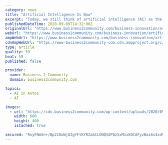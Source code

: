 ```yaml
---
category: news
title: "Artificial Intelligence Is Now"
excerpt: "Today, we still think of artificial intelligence (AI) as the technology of tomorrow—and that makes me worry that many"
publishedDateTime: 2020-09-09T14:32:00Z
originalUrl: "https://www.business2community.com/business-innovation/artificial-intelligence-is-now-02343725"
webUrl: "https://www.business2community.com/business-innovation/artificial-intelligence-is-now-02343725"
ampWebUrl: "https://www.business2community.com/business-innovation/artificial-intelligence-is-now-02343725/amp"
cdnAmpWebUrl: "https://www-business2community-com.cdn.ampproject.org/c/s/www.business2community.com/business-innovation/artificial-intelligence-is-now-02343725/amp"
type: article
quality: 59
heat: 59
published: false

provider:
  name: Business 2 Community
  domain: business2community.com

topics:
  - AI in Autos
  - AI

images:
  - url: "https://cdn.business2community.com/wp-content/uploads/2020/09/the-bot-landscape.jpg"
    width: 600
    height: 400
    isCached: true

secured: "RnyFNm5n+/Bp2I8wWjO2gYFtKYRZabCLONQVdPQz5xMzxEDCAFyzBai6s4xdVNvnWYEeMlGKI4pCuTy0hXmJj8aStS6Rwb0EMwyCeW8bxyxy01JgDxjaKWeMFcCj2/YR2HJFvrlR7X4BBg52yrBnnpTfOwUQk7+QurSkqVSI4iD3rO1c6ClWf52ovLYSmTdbxPz/Y4kqlSE8DzkaZbk2hW50p5iA420coH8ZS2rKtYKx/upTsEahlC0HAd8xNvfj5FQYeucBBsTrr3VD/SgVzKufq5B6PiGacYAAEzjhftFxN6kWGPzrlpqHYsL2I+P7nY8ZP9VkefDUjly1GaIurtP71F5BZJWYQh2V2F+VTAs=;fUOhfCKN27schmYQmBP26w=="
---
```


